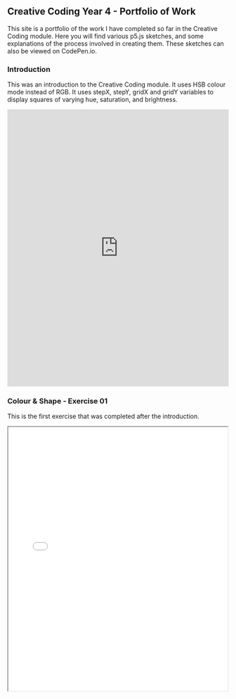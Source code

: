 ## Creative Coding Year 4 - Portfolio of Work

This site is a portfolio of the work I have completed so far in the Creative Coding module. Here you will find various p5.js sketches, and some explanations of the process involved in creating them. These sketches can also be viewed on CodePen.io.


### Introduction

This was an introduction to the Creative Coding module. It uses HSB colour mode instead of RGB. It uses stepX, stepY, gridX and gridY variables to display squares of varying hue, saturation, and brightness.

<iframe height="630" width="800" style="width: 100%;" scrolling="no" title="Introduction" src="https://codepen.io/TaraKB/embed/LYRxaLX?height=630&theme-id=dark&default-tab=js,result" frameborder="no" loading="lazy" allowtransparency="true" allowfullscreen="true">
  See the Pen <a href='https://codepen.io/TaraKB/pen/LYRxaLX'>Introduction</a> by TKB
  (<a href='https://codepen.io/TaraKB'>@TaraKB</a>) on <a href='https://codepen.io'>CodePen</a>.
</iframe>


### Colour & Shape - Exercise 01

This is the first exercise that was completed after the introduction. 

<iframe src="Exercise%2001/index.html" width="500px" height="600px"></iframe>



